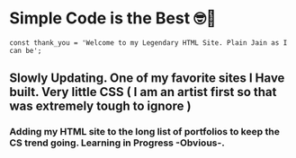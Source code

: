 # Simple Code is the Best 🤓🔰
` const thank_you = 'Welcome to my Legendary HTML Site. Plain Jain as I can be'; `

## Slowly Updating. One of my favorite sites I Have built. Very little CSS ( I am an artist first so that was extremely tough to ignore )

### Adding my HTML site to the long list of portfolios to keep the CS trend going. Learning in Progress -Obvious-.

